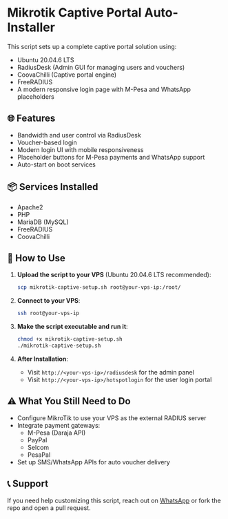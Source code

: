 
# Mikrotik Captive Portal Auto-Installer

This script sets up a complete captive portal solution using:

- Ubuntu 20.04.6 LTS
- RadiusDesk (Admin GUI for managing users and vouchers)
- CoovaChilli (Captive portal engine)
- FreeRADIUS
- A modern responsive login page with M-Pesa and WhatsApp placeholders

## 🌐 Features

- Bandwidth and user control via RadiusDesk
- Voucher-based login
- Modern login UI with mobile responsiveness
- Placeholder buttons for M-Pesa payments and WhatsApp support
- Auto-start on boot services

## 📦 Services Installed

- Apache2
- PHP
- MariaDB (MySQL)
- FreeRADIUS
- CoovaChilli

## 🚀 How to Use

1. **Upload the script to your VPS** (Ubuntu 20.04.6 LTS recommended):
   ```bash
   scp mikrotik-captive-setup.sh root@your-vps-ip:/root/
   ```

2. **Connect to your VPS**:
   ```bash
   ssh root@your-vps-ip
   ```

3. **Make the script executable and run it**:
   ```bash
   chmod +x mikrotik-captive-setup.sh
   ./mikrotik-captive-setup.sh
   ```

4. **After Installation**:
   - Visit `http://<your-vps-ip>/radiusdesk` for the admin panel
   - Visit `http://<your-vps-ip>/hotspotlogin` for the user login portal

## ⚠️ What You Still Need to Do

- Configure MikroTik to use your VPS as the external RADIUS server
- Integrate payment gateways:
  - M-Pesa (Daraja API)
  - PayPal
  - Selcom
  - PesaPal
- Set up SMS/WhatsApp APIs for auto voucher delivery

## 📞 Support

If you need help customizing this script, reach out on [WhatsApp](https://wa.me/yourwhatsappnumber) or fork the repo and open a pull request.
